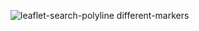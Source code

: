 ![leaflet-search-polyline different-markers](https://raw.githubusercontent.com/sayaphujan/leaflet-search-polyline/master/different-markers.jpg)
